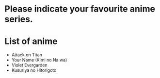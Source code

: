 # Please indicate your favourite anime series.

# List of anime
- Attack on Titan
- Your Name (Kimi no Na wa)
- Violet Evergarden
- Kusuriya no Hitorigoto
